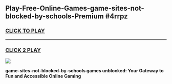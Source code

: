 
## Play-Free-Online-Games-game-sites-not-blocked-by-schools-Premium #4rrpz
<h3>
<a href="https://premium.freeplayer.one?title=game-sites-not-blocked-by-schools&ref=8M">CLICK TO PLAY</a></h3>
<hr>

<h3>
<a href="https://premium.freeplayer.one?title=game-sites-not-blocked-by-schools&ref=8M">CLICK 2 PLAY</a>
  
</h3>

<a href="https://premium.freeplayer.one?title=game-sites-not-blocked-by-schools&ref=8M"><img src="https://clearcache.store/games.png"></a>


**game-sites-not-blocked-by-schools games unblocked: Your Gateway to Fun and Accessible Online Gaming**
